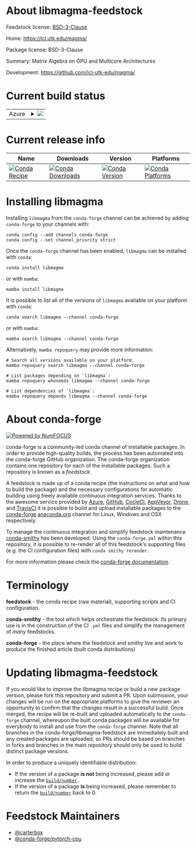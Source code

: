 About libmagma-feedstock
========================

Feedstock license: [BSD-3-Clause](https://github.com/conda-forge/libmagma-feedstock/blob/main/LICENSE.txt)

Home: https://icl.utk.edu/magma/

Package license: BSD-3-Clause

Summary: Matrix Algebra on GPU and Multicore Architectures

Development: https://github.com/icl-utk-edu/magma/

Current build status
====================


<table>
    
  <tr>
    <td>Azure</td>
    <td>
      <details>
        <summary>
          <a href="https://dev.azure.com/conda-forge/feedstock-builds/_build/latest?definitionId=18893&branchName=main">
            <img src="https://dev.azure.com/conda-forge/feedstock-builds/_apis/build/status/libmagma-feedstock?branchName=main">
          </a>
        </summary>
        <table>
          <thead><tr><th>Variant</th><th>Status</th></tr></thead>
          <tbody><tr>
              <td>linux_64_cuda_compiler_version12.9</td>
              <td>
                <a href="https://dev.azure.com/conda-forge/feedstock-builds/_build/latest?definitionId=18893&branchName=main">
                  <img src="https://dev.azure.com/conda-forge/feedstock-builds/_apis/build/status/libmagma-feedstock?branchName=main&jobName=linux&configuration=linux%20linux_64_cuda_compiler_version12.9" alt="variant">
                </a>
              </td>
            </tr><tr>
              <td>linux_aarch64_cuda_compiler_version12.9</td>
              <td>
                <a href="https://dev.azure.com/conda-forge/feedstock-builds/_build/latest?definitionId=18893&branchName=main">
                  <img src="https://dev.azure.com/conda-forge/feedstock-builds/_apis/build/status/libmagma-feedstock?branchName=main&jobName=linux&configuration=linux%20linux_aarch64_cuda_compiler_version12.9" alt="variant">
                </a>
              </td>
            </tr><tr>
              <td>linux_ppc64le_c_compiler_version12cuda_compiler_version12.4cxx_compiler_version12</td>
              <td>
                <a href="https://dev.azure.com/conda-forge/feedstock-builds/_build/latest?definitionId=18893&branchName=main">
                  <img src="https://dev.azure.com/conda-forge/feedstock-builds/_apis/build/status/libmagma-feedstock?branchName=main&jobName=linux&configuration=linux%20linux_ppc64le_c_compiler_version12cuda_compiler_version12.4cxx_compiler_version12" alt="variant">
                </a>
              </td>
            </tr><tr>
              <td>win_64_cuda_compiler_version12.9</td>
              <td>
                <a href="https://dev.azure.com/conda-forge/feedstock-builds/_build/latest?definitionId=18893&branchName=main">
                  <img src="https://dev.azure.com/conda-forge/feedstock-builds/_apis/build/status/libmagma-feedstock?branchName=main&jobName=win&configuration=win%20win_64_cuda_compiler_version12.9" alt="variant">
                </a>
              </td>
            </tr>
          </tbody>
        </table>
      </details>
    </td>
  </tr>
</table>

Current release info
====================

| Name | Downloads | Version | Platforms |
| --- | --- | --- | --- |
| [![Conda Recipe](https://img.shields.io/badge/recipe-libmagma-green.svg)](https://anaconda.org/conda-forge/libmagma) | [![Conda Downloads](https://img.shields.io/conda/dn/conda-forge/libmagma.svg)](https://anaconda.org/conda-forge/libmagma) | [![Conda Version](https://img.shields.io/conda/vn/conda-forge/libmagma.svg)](https://anaconda.org/conda-forge/libmagma) | [![Conda Platforms](https://img.shields.io/conda/pn/conda-forge/libmagma.svg)](https://anaconda.org/conda-forge/libmagma) |

Installing libmagma
===================

Installing `libmagma` from the `conda-forge` channel can be achieved by adding `conda-forge` to your channels with:

```
conda config --add channels conda-forge
conda config --set channel_priority strict
```

Once the `conda-forge` channel has been enabled, `libmagma` can be installed with `conda`:

```
conda install libmagma
```

or with `mamba`:

```
mamba install libmagma
```

It is possible to list all of the versions of `libmagma` available on your platform with `conda`:

```
conda search libmagma --channel conda-forge
```

or with `mamba`:

```
mamba search libmagma --channel conda-forge
```

Alternatively, `mamba repoquery` may provide more information:

```
# Search all versions available on your platform:
mamba repoquery search libmagma --channel conda-forge

# List packages depending on `libmagma`:
mamba repoquery whoneeds libmagma --channel conda-forge

# List dependencies of `libmagma`:
mamba repoquery depends libmagma --channel conda-forge
```


About conda-forge
=================

[![Powered by
NumFOCUS](https://img.shields.io/badge/powered%20by-NumFOCUS-orange.svg?style=flat&colorA=E1523D&colorB=007D8A)](https://numfocus.org)

conda-forge is a community-led conda channel of installable packages.
In order to provide high-quality builds, the process has been automated into the
conda-forge GitHub organization. The conda-forge organization contains one repository
for each of the installable packages. Such a repository is known as a *feedstock*.

A feedstock is made up of a conda recipe (the instructions on what and how to build
the package) and the necessary configurations for automatic building using freely
available continuous integration services. Thanks to the awesome service provided by
[Azure](https://azure.microsoft.com/en-us/services/devops/), [GitHub](https://github.com/),
[CircleCI](https://circleci.com/), [AppVeyor](https://www.appveyor.com/),
[Drone](https://cloud.drone.io/welcome), and [TravisCI](https://travis-ci.com/)
it is possible to build and upload installable packages to the
[conda-forge](https://anaconda.org/conda-forge) [anaconda.org](https://anaconda.org/)
channel for Linux, Windows and OSX respectively.

To manage the continuous integration and simplify feedstock maintenance
[conda-smithy](https://github.com/conda-forge/conda-smithy) has been developed.
Using the ``conda-forge.yml`` within this repository, it is possible to re-render all of
this feedstock's supporting files (e.g. the CI configuration files) with ``conda smithy rerender``.

For more information please check the [conda-forge documentation](https://conda-forge.org/docs/).

Terminology
===========

**feedstock** - the conda recipe (raw material), supporting scripts and CI configuration.

**conda-smithy** - the tool which helps orchestrate the feedstock.
                   Its primary use is in the construction of the CI ``.yml`` files
                   and simplify the management of *many* feedstocks.

**conda-forge** - the place where the feedstock and smithy live and work to
                  produce the finished article (built conda distributions)


Updating libmagma-feedstock
===========================

If you would like to improve the libmagma recipe or build a new
package version, please fork this repository and submit a PR. Upon submission,
your changes will be run on the appropriate platforms to give the reviewer an
opportunity to confirm that the changes result in a successful build. Once
merged, the recipe will be re-built and uploaded automatically to the
`conda-forge` channel, whereupon the built conda packages will be available for
everybody to install and use from the `conda-forge` channel.
Note that all branches in the conda-forge/libmagma-feedstock are
immediately built and any created packages are uploaded, so PRs should be based
on branches in forks and branches in the main repository should only be used to
build distinct package versions.

In order to produce a uniquely identifiable distribution:
 * If the version of a package **is not** being increased, please add or increase
   the [``build/number``](https://docs.conda.io/projects/conda-build/en/latest/resources/define-metadata.html#build-number-and-string).
 * If the version of a package **is** being increased, please remember to return
   the [``build/number``](https://docs.conda.io/projects/conda-build/en/latest/resources/define-metadata.html#build-number-and-string)
   back to 0.

Feedstock Maintainers
=====================

* [@carterbox](https://github.com/carterbox/)
* [@conda-forge/pytorch-cpu](https://github.com/orgs/conda-forge/teams/pytorch-cpu/)

